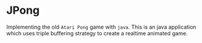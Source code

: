 # JPong

Implementing the old ```Atari Pong``` game with ```java```. This is an java application which uses triple buffering strategy
to create a realtime animated game.
